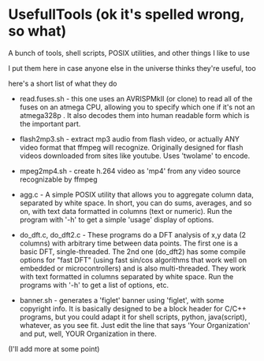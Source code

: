 # UsefullTools (ok it's spelled wrong, so what)

A bunch of tools, shell scripts, POSIX utilities, and other things I like to use

I put them here in case anyone else in the universe thinks they're useful, too

here's a short list of what they do

* read.fuses.sh - this one uses an AVRISPMkII (or clone) to read all of the fuses on an atmega
CPU, allowing you to specify which one if it's not an atmega328p .  It also
decodes them into human readable form which is the important part.

* flash2mp3.sh - extract mp3 audio from flash video, or actually ANY video format that ffmpeg
will recognize.  Originally designed for flash videos downloaded from sites
like youtube.  Uses 'twolame' to encode.

* mpeg2mp4.sh - create h.264 video as 'mp4' from any video source recognizable by ffmpeg

* agg.c - A simple POSIX utility that allows you to aggregate column data, separated
by white space.  In short, you can do sums, averages, and so on, with
text data formatted in columns (text or numeric).  Run the program with '-h'
to get a simple 'usage' display of options.

* do_dft.c, do_dft2.c - These programs do a DFT analysis of x,y data (2 columns) with
arbitrary time between data points. The first one is a basic DFT, single-threaded.
The 2nd one (do_dft2) has some compile options for "fast DFT" (using fast sin/cos
algorithms that work well on embedded or microcontrollers) and is also multi-threaded.
They work with text formatted in columns separated by white space.  Run the programs
with '-h' to get a list of options, etc.

* banner.sh - generates a 'figlet' banner using 'figlet', with some copyright info.
It is basically designed to be a block header for C/C++ programs, but you could adapt
it for shell scripts, python, java(script), whatever, as you see fit.  Just edit the
line that says 'Your Organization' and put, well, YOUR Organization in there.

(I'll add more at some point)

